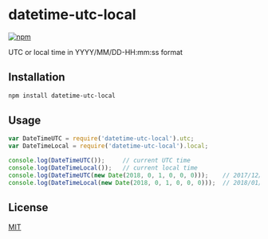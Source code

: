 # datetime-utc-local

[![npm](https://img.shields.io/npm/v/datetime-utc-local.svg)](https://www.npmjs.com/package/datetime-utc-local)

UTC or local time in YYYY/MM/DD-HH:mm:ss format

## Installation
```bash
npm install datetime-utc-local
```

## Usage
```js
var DateTimeUTC = require('datetime-utc-local').utc;
var DateTimeLocal = require('datetime-utc-local').local;

console.log(DateTimeUTC());     // current UTC time
console.log(DateTimeLocal());   // current local time
console.log(DateTimeUTC(new Date(2018, 0, 1, 0, 0, 0)));    // 2017/12/31-23:00:00
console.log(DateTimeLocal(new Date(2018, 0, 1, 0, 0, 0)));  // 2018/01/01-00:00:00
```

## License
[MIT](LICENSE)